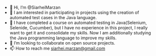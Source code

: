 - 👋 Hi, I’m @SiarheiMarzan
- 👀 I am interested in participating in projects using the creation of automated test cases in the Java language. 
- 🌱 I have completed a course on automated testing in Java(Selenium, Selenide, Cucumber), but I have no experience in this project, I really
      want to get it and consolidate my skills. Now I am additionally studying the Java programming language to improve my skills.
- 💞️ I’m looking to collaborate on open source projects.
- 📫 How to reach me siarhei.marzan@gmail.com

<!---
SiarheiMarzan/SiarheiMarzan is a ✨ special ✨ repository because its `README.md` (this file) appears on your GitHub profile.
You can click the Preview link to take a look at your changes.
--->
